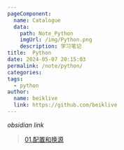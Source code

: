 ```yaml
---
pageComponent:
  name: Catalogue
  data:
    path: Note_Python
    imgUrl: /img/Python.png
    description: 学习笔记
title:  Python
date: 2024-05-07 20:15:03
permalink: /note/python/
categories:
tags:
  - python
author: 
  name: beiklive
  link: https://github.com/beiklive
---
```


*obsidian link*
> [01.配置和换源](../../Note_Python/01.配置和换源.md)